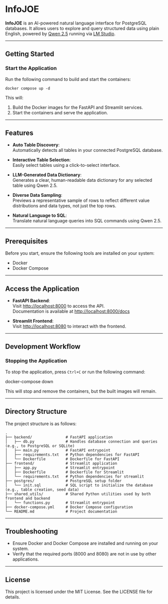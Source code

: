 # InfoJOE

**InfoJOE** is an AI-powered natural language interface for PostgreSQL databases. It allows users to explore and query structured data using plain English, powered by [Qwen 2.5](https://huggingface.co/Qwen/Qwen1.5-72B-Chat) running via [LM Studio](https://lmstudio.ai/).

---

## Getting Started

### Start the Application

Run the following command to build and start the containers:  

```docker compose up -d```

This will: 

1. Build the Docker images for the FastAPI and Streamlit services.  
2. Start the containers and serve the application.  

---

## Features

- **Auto Table Discovery**:  
   Automatically detects all tables in your connected PostgreSQL database.

- **Interactive Table Selection**:  
   Easily select tables using a click-to-select interface.

- **LLM-Generated Data Dictionary**:  
  Generates a clear, human-readable data dictionary for any selected table using Qwen 2.5.

- **Diverse Data Sampling**:  
  Previews a representative sample of rows to reflect different value distributions and data types, not just the top rows.

- **Natural Language to SQL**:  
  Translate natural language queries into SQL commands using Qwen 2.5.

---

## Prerequisites

Before you start, ensure the following tools are installed on your system:

- Docker  
- Docker Compose  

---

## Access the Application

- **FastAPI Backend**:  
  Visit <http://localhost:8000> to access the API.  
  Documentation is available at <http://localhost:8000/docs>  

- **Streamlit Frontend**:  
  Visit <http://localhost:8080> to interact with the frontend.  

---

## Development Workflow

### Stopping the Application

To stop the application, press `Ctrl+C` or run the following command:  

docker-compose down  

This will stop and remove the containers, but the built images will remain.  

---

## Directory Structure

The project structure is as follows:  

```shell
.  
├── backend/               # FastAPI application  
│   ├── db.py              # Handles database connection and queries (e.g., to PostgreSQL or SQLite)
│   ├── main.py            # FastAPI entrypoint  
│   ├── requirements.txt   # Python dependencies for FastAPI  
│   └── Dockerfile         # Dockerfile for FastAPI  
├── frontend/              # Streamlit application  
│   ├── app.py             # Streamlit entrypoint  
│   ├── Dockerfile         # Dockerfile for Streamlit
│   └── requirements.txt   # Python dependencies for streamlit  
├── postgres/              # PostgreSQL setup folder
│   └── init.sql           # SQL script to initialize the database (e.g., table creation, seed data)
├── shared_utils/          # Shared Python utilities used by both frontend and backend
│   └── functions.py       # Streamlit entrypoint  
├── docker-compose.yml     # Docker Compose configuration
└── README.md              # Project documentation  
```

---

## Troubleshooting

- Ensure Docker and Docker Compose are installed and running on your system.  
- Verify that the required ports (8000 and 8080) are not in use by other 
applications.  

---

## License

This project is licensed under the MIT License. See the LICENSE file for details.
